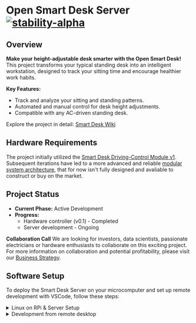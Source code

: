 # Open Smart Desk Server [![stability-alpha](https://img.shields.io/badge/stability-alpha-f4d03f.svg)](https://github.com/mkenney/software-guides/blob/master/STABILITY-BADGES.md#alpha)

## Overview
**Make your height-adjustable desk smarter with the Open Smart Desk!** This project transforms your typical standing desk into an intelligent workstation, designed to track your sitting time and encourage healthier work habits. 

**Key Features:**
- Track and analyze your sitting and standing patterns.
- Automated and manual control for desk height adjustments.
- Compatible with any AC-driven standing desk.

Explore the project in detail: [Smart Desk Wiki](https://github.com/zentala/desk.zentala.io/wiki)

## Hardware Requirements
The project initially utilized the [Smart Desk Driving-Control Module v1](https://github.com/zentala/desk.zentala.io/wiki/Driving-Control-Module-v1). Subsequent iterations have led to a more advanced and reliable [modular system architecture](https://github.com/zentala/desk.zentala.io/wiki#-smart-desk-modular-system-vision), that for now isn't fully designed and avaliable to construct or buy on the market. 

## Project Status
- **Current Phase:** Active Development
- **Progress:**
  - Hardware controller (v0.1) - Completed
  - Server development - Ongoing

**Collaboration Call**
We are looking for investors, data scientists, passionate electricians or hardware enthusiasts to collaborate on this exciting project. For more information on collaboration and potential profitability, please visit our [Business Strategy](https://github.com/zentala/desk.zentala.io/wiki/Business-Strategy-&-Collaboration).

## Software Setup

To deploy the Smart Desk Server on your microcomputer and set up remote development with VSCode, follow these steps:

<details>
<summary>Linux on RPi & Server Setup</summary>

* Follow instruction to [flash SD card with Ubuntu Serwer 20.04 and configure WiFi without monitor](https://roboticsbackend.com/install-ubuntu-on-raspberry-pi-without-monitor/)
* Clone this repo to the user home directory
* Setup [passwordless sudo](https://phpraxis.wordpress.com/2016/09/27/enable-sudo-without-password-in-ubuntudebian/)
* Install `avahi` and change hostname, so your RPi will be avaliable in the network as `desk.local` with mDNS:
  ``` bash
  $ sudo apt-get install avahi-daemon avahi-discover avahi-utils libnss-mdns mdns-scan --yes
  $ sudo vim /etc/hostname 
  ```
* Give user non-sudo access to GPIOs and I2Cs devices:
  ``` bash
  $ sudo usermod -G dialout "$USER"
  $ sudo addgroup i2c
  $ sudo usermod -G i2c "$USER"
  $ sudo ln -s \
    ~/open-smart-desk/conf/lib/udev/rules.d/60-i2c-tools.rules \
    /lib/udev/rules.d/60-i2c-tools.rules
  ```
* Setup `nginx` proxy:
  ``` bash
  $ sudo apt-get install nginx uwsgi --yes
  $ sudo rm /etc/nginx/sites-enabled/default
  $ sudo ln -s \
    ~/open-smart-desk/conf/etc/nginx/sites-enabled/default \
    /etc/nginx/sites-enabled/default
  $ sudo systemctl reload nginx
  ```
* Install [nvm](https://github.com/nvm-sh/nvm)
   ``` bash
   $ curl -o- https://raw.githubusercontent.com/nvm-sh/nvm/v0.37.2/install.sh | bash
   ```
* [Install MongoDB](https://docs.mongodb.com/manual/tutorial/install-mongodb-on-ubuntu/) 4.4.4, and hold packages and start deamon:
   ``` bash
   $ wget -qO - https://www.mongodb.org/static/pgp/server-4.4.asc | sudo apt-key add -
   $ echo "deb [ arch=amd64,arm64 ] https://repo.mongodb.org/apt/ubuntu focal/mongodb-org/4.4 multiverse" | sudo tee /etc/apt/sources.list.d/mongodb-org-4.4.list
   $ sudo apt-get update
   $ sudo apt-get install -y mongodb-org=4.4.4 mongodb-org-server=4.4.4 mongodb-org-shell=4.4.4 mongodb-org-mongos=4.4.4 mongodb-org-tools=4.4.4
   $ echo "mongodb-org hold" | sudo dpkg --set-selections
   $ echo "mongodb-org-server hold" | sudo dpkg --set-selections
   $ echo "mongodb-org-shell hold" | sudo dpkg --set-selections
   $ echo "mongodb-org-mongos hold" | sudo dpkg --set-selections
   $ echo "mongodb-org-tools hold" | sudo dpkg --set-selections
   $ sudo systemctl enable mongod.service
   ```
* Awesome console:
   ```bash
   $ sh -c "$(curl -fsSL https://raw.github.com/ohmyzsh/ohmyzsh/master/tools/install.sh)"
   $ rm ~/.zshrc
   $ ln -s ~/open-smart-desk/conf/home/ubuntu/.zshrc ~/.zshrc
   ```
* Restart RPi to apply above changes:
  ``` bash
  $ sudo shutdown -r now
  ```

</details>

<details>
<summary>Development from remote desktop</summary>
  
We are gonna setup you desktop to easlily work with the code on the remote RPi. That will be very usefull if you want to develop project code. 
  
Kindly notice: **Bellow comands and instructions should be executed on your desktop (not RPi!).** 

### Easy SSH access
Execute on your desktop:
``` bash
$ ssh-keygen -t rsa # if not generated yet
$ ssh ubuntu@desk.local mkdir -p .ssh
$ cat .ssh/id_rsa.pub | ssh ubuntu@desk.local 'cat >> .ssh/authorized_keys'
```
Add to your `~/.ssh/config`:
``` ssh-config
# RPi for Desk.local
Host desk.local
  Hostname desk.local
  User ubuntu
  IdentityFile ~/.ssh/id_rsa
```
Now you can connect with your RPi with simple:
``` bash
$ ssh desk.local
```
Try it.

### Remote Development with VSCode via SSH
* Install [Microsoft Visual Studio Code](https://code.visualstudio.com/download)
* Install [Remote Development](https://marketplace.visualstudio.com/items?itemName=ms-vscode-remote.vscode-remote-extensionpack) extension pack
* Read [detailed remote SSH instruction development](https://code.visualstudio.com/docs/remote/ssh) if neeed
* Open remote repository with remote development plugin
* Allow VSCode to install recommened plugins
* Install [Robo3t](https://robomongo.org/download) for MongoDB mangment
  * On desk local you need to [allow to connect from remote](https://www.digitalocean.com/community/tutorials/how-to-configure-remote-access-for-mongodb-on-ubuntu-20-04); add `desk.local` instead of IP
  * Host: `desk.local`

</details>


